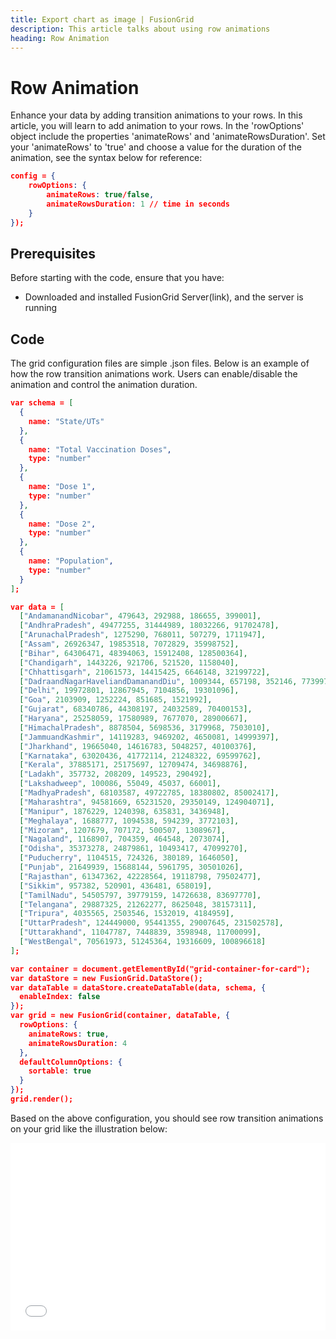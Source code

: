 ```yaml
---
title: Export chart as image | FusionGrid
description: This article talks about using row animations
heading: Row Animation 
---
```


# Row Animation
Enhance your data by adding transition animations to your rows. In this article, you will learn to add animation to your rows.
In the 'rowOptions' object include the properties 'animateRows' and 'animateRowsDuration'. 
Set your 'animateRows' to 'true' and choose a value for the duration of the animation, see the syntax below for reference:
```json
config = {
    rowOptions: {
        animateRows: true/false,
        animateRowsDuration: 1 // time in seconds
    }
});
```

## Prerequisites
Before starting with the code, ensure that you have:

- Downloaded and installed FusionGrid Server(link), and the server is running

## Code

The grid configuration files are simple .json files. Below is an example of how the row transition animations work.
Users can enable/disable the animation and control the animation duration.

```json
var schema = [
  {
    name: "State/UTs"
  },
  {
    name: "Total Vaccination Doses",
    type: "number"
  },
  {
    name: "Dose 1",
    type: "number"
  },
  {
    name: "Dose 2",
    type: "number"
  },
  {
    name: "Population",
    type: "number"
  }
];

var data = [
  ["AndamanandNicobar", 479643, 292988, 186655, 399001],
  ["AndhraPradesh", 49477255, 31444989, 18032266, 91702478],
  ["ArunachalPradesh", 1275290, 768011, 507279, 1711947],
  ["Assam", 26926347, 19853518, 7072829, 35998752],
  ["Bihar", 64306471, 48394063, 15912408, 128500364],
  ["Chandigarh", 1443226, 921706, 521520, 1158040],
  ["Chhattisgarh", 21061573, 14415425, 6646148, 32199722],
  ["DadraandNagarHaveliandDamanandDiu", 1009344, 657198, 352146, 773997],
  ["Delhi", 19972801, 12867945, 7104856, 19301096],
  ["Goa", 2103909, 1252224, 851685, 1521992],
  ["Gujarat", 68340786, 44308197, 24032589, 70400153],
  ["Haryana", 25258059, 17580989, 7677070, 28900667],
  ["HimachalPradesh", 8878504, 5698536, 3179968, 7503010],
  ["JammuandKashmir", 14119283, 9469202, 4650081, 14999397],
  ["Jharkhand", 19665040, 14616783, 5048257, 40100376],
  ["Karnataka", 63020436, 41772114, 21248322, 69599762],
  ["Kerala", 37885171, 25175697, 12709474, 34698876],
  ["Ladakh", 357732, 208209, 149523, 290492],
  ["Lakshadweep", 100086, 55049, 45037, 66001],
  ["MadhyaPradesh", 68103587, 49722785, 18380802, 85002417],
  ["Maharashtra", 94581669, 65231520, 29350149, 124904071],
  ["Manipur", 1876229, 1240398, 635831, 3436948],
  ["Meghalaya", 1688777, 1094538, 594239, 3772103],
  ["Mizoram", 1207679, 707172, 500507, 1308967],
  ["Nagaland", 1168907, 704359, 464548, 2073074],
  ["Odisha", 35373278, 24879861, 10493417, 47099270],
  ["Puducherry", 1104515, 724326, 380189, 1646050],
  ["Punjab", 21649939, 15688144, 5961795, 30501026],
  ["Rajasthan", 61347362, 42228564, 19118798, 79502477],
  ["Sikkim", 957382, 520901, 436481, 658019],
  ["TamilNadu", 54505797, 39779159, 14726638, 83697770],
  ["Telangana", 29887325, 21262277, 8625048, 38157311],
  ["Tripura", 4035565, 2503546, 1532019, 4184959],
  ["UttarPradesh", 124449000, 95441355, 29007645, 231502578],
  ["Uttarakhand", 11047787, 7448839, 3598948, 11700099],
  ["WestBengal", 70561973, 51245364, 19316609, 100896618]
];

var container = document.getElementById("grid-container-for-card");
var dataStore = new FusionGrid.DataStore();
var dataTable = dataStore.createDataTable(data, schema, {
  enableIndex: false
});
var grid = new FusionGrid(container, dataTable, {
  rowOptions: {
    animateRows: true,
    animateRowsDuration: 4
  },
  defaultColumnOptions: {
    sortable: true
  }
});
grid.render();
```
Based on the above configuration, you should see row transition animations on your grid like the illustration below:
<iframe width="100%" height="300" src="//jsfiddle.net/fusioncharts/9w7badLp/1/embedded/result/" allowfullscreen="allowfullscreen" allowpaymentrequest frameborder="0"></iframe>
